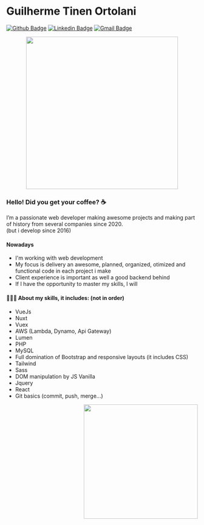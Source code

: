 # Guilherme Tinen Ortolani

[![Github Badge](https://img.shields.io/badge/-Github-000?style=flat-square&logo=Github&logoColor=white&link=https://github.com/lucasgdb)](https://github.com/GeneralNight)
[![Linkedin Badge](https://img.shields.io/badge/-LinkedIn-blue?style=flat-square&logo=Linkedin&logoColor=white&link=https://www.linkedin.com/in/rebeccamanzi/)](https://www.linkedin.com/in/guilherme-tinen-ortolani-320a59141/)
[![Gmail Badge](https://img.shields.io/badge/Microsoft_Outlook-0078D4?style=flat-square&logo=microsoft-outlook&logoColor=white)](mailto:gfmi0911@hotmail.com)

<div align="center">
  <img width="400" src="https://ecoder.com.br/_nuxt/img/laptop.0d2462c.svg"> 
</div>

<h3>
  Hello! Did you get your coffee? ☕
</h3>

<p>
  I’m a passionate web developer making awesome projects and making part of history from several companies since 2020.<br/> (but i develop since 2016)
</p>

<h4>
 Nowadays 
</h4>

  * I'm working with web development
  * My focus is delivery an awesome, planned, organized, otimized and functional code in each project i make
  * Client experience is important as well a good backend behind 
  * If I have the opportunity to master my skills, I will

<h4> 👨🏻‍💻 About my skills, it includes: (not in order) </h4>

* VueJs
* Nuxt
* Vuex
* AWS (Lambda, Dynamo, Api Gateway)
* Lumen
* PHP
* MySQL
* Full domination of Bootstrap and responsive layouts (it includes CSS)
* Tailwind
* Sass
* DOM manipulation by JS Vanilla
* Jquery
* React
* Git basics (commit, push, merge...)


<div align="right">
    <img width="300" src="https://www.ecoder.com.br/_nuxt/img/code.8968853.png">
</div>
